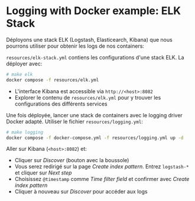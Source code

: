 # Logging with Docker example: ELK Stack 

Déployons une stack ELK (Logstash, Elasticearch, Kibana) que nous pourrons utiliser pour obtenir les logs de nos containers:

`resources/elk-stack.yml` contiens les configurations d'une stack ELK. La déployer avec:

```sh
# make elk
docker compose -f resources/elk.yml
```

- L'interface Kibana est accessible via `http://<host>:8082`
- Explorer le contenu de `resources/elk.yml` pour y trouver les configurations des différents services

Une fois déployée, lancer une stack de containers avec le logging driver Docker adapté. Utiliser le fichier `resources/logging.yml`:

```sh
# make logging
docker compose -f docker-compose.yml -f resources/logging.yml up -d
```

Aller sur Kibana (`<host>:8082`) et:

- Cliquer sur _Discover_ (bouton avec la boussole)
- Vous serez redirigé sur la page _Create index pattern_. Entrez `logstash-*` et cliquer sur _Next step_
- Choisissez `@timestamp` comme _Time filter field_ et confirmer avec _Create index pattern_
- Cliquer à nouveau sur _Discover_ pour accéder aux logs 